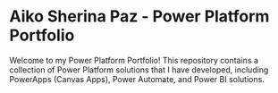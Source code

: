 # Aiko Sherina Paz - Power Platform Portfolio

Welcome to my Power Platform Portfolio! This repository contains a collection of Power Platform solutions that I have developed, including PowerApps (Canvas Apps), Power Automate, and Power BI solutions.
